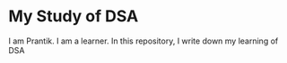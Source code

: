 # My Study of DSA

I am Prantik. I am a learner. In this repository, I write down my learning of DSA